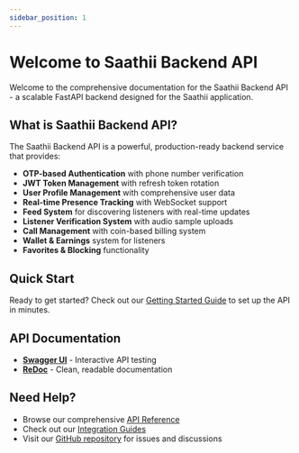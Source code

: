 ```yaml
---
sidebar_position: 1
---
```


# Welcome to Saathii Backend API

Welcome to the comprehensive documentation for the Saathii Backend API - a scalable FastAPI backend designed for the Saathii application.

## What is Saathii Backend API?

The Saathii Backend API is a powerful, production-ready backend service that provides:

- **OTP-based Authentication** with phone number verification
- **JWT Token Management** with refresh token rotation
- **User Profile Management** with comprehensive user data
- **Real-time Presence Tracking** with WebSocket support
- **Feed System** for discovering listeners with real-time updates
- **Listener Verification System** with audio sample uploads
- **Call Management** with coin-based billing system
- **Wallet & Earnings** system for listeners
- **Favorites & Blocking** functionality

## Quick Start

Ready to get started? Check out our [Getting Started Guide](./getting-started) to set up the API in minutes.

## API Documentation

- **[Swagger UI](https://saathiiapp.com/docs)** - Interactive API testing
- **[ReDoc](https://saathiiapp.com/redoc)** - Clean, readable documentation

## Need Help?

- Browse our comprehensive [API Reference](./api/authentication)
- Check out our [Integration Guides](./guides/installation)
- Visit our [GitHub repository](https://github.com/saathiiapp/saathii_backend_fastapi) for issues and discussions
